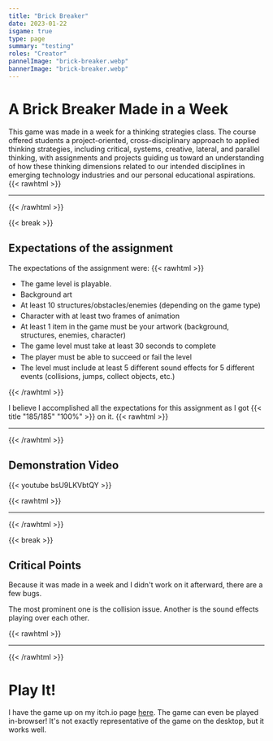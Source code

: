 ```yaml
---
title: "Brick Breaker"
date: 2023-01-22
isgame: true
type: page
summary: "testing"
roles: "Creator"
pannelImage: "brick-breaker.webp"
bannerImage: "brick-breaker.webp"
---
```


# A Brick Breaker Made in a Week

This game was made in a week for a thinking strategies class. The course offered students a project-oriented, cross-disciplinary approach to applied thinking strategies, including critical, systems, creative, lateral, and parallel thinking, with assignments and projects guiding us toward an understanding of how these thinking dimensions related to our intended disciplines in emerging technology industries and our personal educational aspirations.
{{< rawhtml >}}<hr class="dots">{{< /rawhtml >}}

{{< break >}}

## Expectations of the assignment

The expectations of the assignment were:
{{< rawhtml >}}
<ul style="--REQ-SPACING: .3em;">
  <li>The game level is playable.</li>
  <li style="margin-top: var(--REQ-SPACING);">Background art</li>
  <li style="margin-top: var(--REQ-SPACING);">At least 10 structures/obstacles/enemies (depending on the game type)</li>
  <li style="margin-top: var(--REQ-SPACING);">Character with at least two frames of animation</li>
  <li style="margin-top: var(--REQ-SPACING);">At least 1 item in the game must be your artwork (background, structures, enemies, character)</li>
  <li style="margin-top: var(--REQ-SPACING);">The game level must take at least 30 seconds to complete</li>
  <li style="margin-top: var(--REQ-SPACING);">The player must be able to succeed or fail the level</li>
  <li style="margin-top: var(--REQ-SPACING);">The level must include at least 5 different sound effects for 5 different events (collisions, jumps, collect objects, etc.)</li>
</ul>
{{< /rawhtml >}}

I believe I accomplished all the expectations for this assignment as I got {{< title "185/185" "100%" >}} on it.
{{< rawhtml >}}<hr class="dots">{{< /rawhtml >}}

## Demonstration Video

{{< youtube bsU9LKVbtQY >}}

{{< rawhtml >}}<hr class="dots">{{< /rawhtml >}}

{{< break >}}

## Critical Points

Because it was made in a week and I didn't work on it afterward, there are a few bugs.

The most prominent one is the collision issue. Another is the sound effects playing over each other.

{{< rawhtml >}}<hr class="dots">{{< /rawhtml >}}

# Play It!

I have the game up on my itch.io page [here](https://longestboi.itch.io/brick-breaker). The game can even be played in-browser! It's not exactly representative of the game on the desktop, but it works well.
